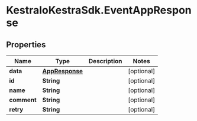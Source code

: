 # KestraIoKestraSdk.EventAppResponse

## Properties

Name | Type | Description | Notes
------------ | ------------- | ------------- | -------------
**data** | [**AppResponse**](AppResponse.md) |  | [optional] 
**id** | **String** |  | [optional] 
**name** | **String** |  | [optional] 
**comment** | **String** |  | [optional] 
**retry** | **String** |  | [optional] 



